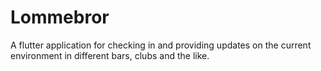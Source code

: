 # Lommebror

A flutter application for checking in and providing updates on the current environment in different bars, clubs and the like.

